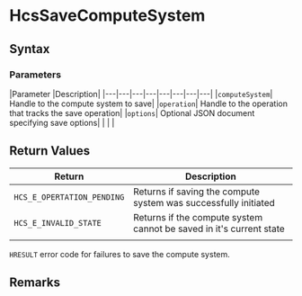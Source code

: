 # HcsSaveComputeSystem

## Syntax

### Parameters
|Parameter     |Description|
|---|---|---|---|---|---|---|---| 
|`computeSystem`| Handle to the compute system to save|
|`operation`| Handle to the operation that tracks the save operation|
|`options`| Optional JSON document specifying save options| 
|    |    | 

## Return Values
|Return | Description|
|---|---|
|`HCS_E_OPERTATION_PENDING`|Returns if saving the compute system was successfully initiated|
|`HCS_E_INVALID_STATE`|Returns if the compute system cannot be saved in it's current state|
|     |     |

`HRESULT` error code for failures to save the compute system.

## Remarks